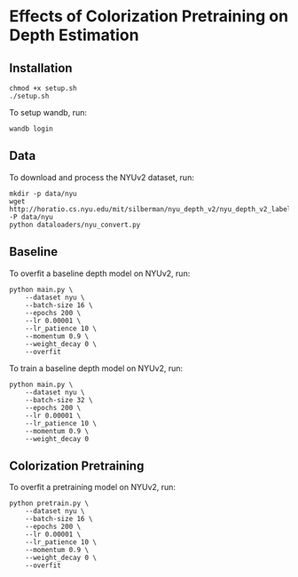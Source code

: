# Effects of Colorization Pretraining on Depth Estimation

## Installation

```
chmod +x setup.sh
./setup.sh
```

To setup wandb, run:

```
wandb login
```

## Data

To download and process the NYUv2 dataset, run:

```
mkdir -p data/nyu
wget http://horatio.cs.nyu.edu/mit/silberman/nyu_depth_v2/nyu_depth_v2_labeled.mat -P data/nyu
python dataloaders/nyu_convert.py
```

## Baseline

To overfit a baseline depth model on NYUv2, run:

```
python main.py \
    --dataset nyu \
    --batch-size 16 \
    --epochs 200 \
    --lr 0.00001 \
    --lr_patience 10 \
    --momentum 0.9 \
    --weight_decay 0 \
    --overfit
```

To train a baseline depth model on NYUv2, run:

```
python main.py \
    --dataset nyu \
    --batch-size 32 \
    --epochs 200 \
    --lr 0.00001 \
    --lr_patience 10 \
    --momentum 0.9 \
    --weight_decay 0
```

## Colorization Pretraining

To overfit a pretraining model on NYUv2, run:

```
python pretrain.py \
    --dataset nyu \
    --batch-size 16 \
    --epochs 200 \
    --lr 0.00001 \
    --lr_patience 10 \
    --momentum 0.9 \
    --weight_decay 0 \
    --overfit
```
